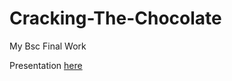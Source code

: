 # Cracking-The-Chocolate
My Bsc Final Work

Presentation [here](https://ulisboa-my.sharepoint.com/:p:/g/personal/ist1100290_tecnico_ulisboa_pt/EQ4V218uO5ZGqtCjz-5W49IB5_f_3tdDB6PNVQpSwy_xLw?e=tpis7j)
